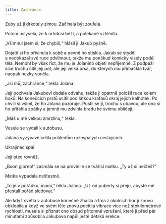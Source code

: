 ```yaml
---
title: Zachránce
---
```


Zuby už jí drkotaly zimou. Začínala být zoufalá.

  

Potom uslyšela, že k ní kdosi běží, a polekaně vzhlédla.

„Všimnul jsem si, že chybíš,“ hlásil jí Jakub pyšně.

Dojatě si ho přivinula k sobě a pevně ho stiskla. Jakub se styděl a nedokázal své ruce zdvihnout, takže mu poněkud komicky visely podél těla. Nemohl by však říct, že mu je Jolanino objetí nepříjemné. Z podpaží sice trochu cítil její pot, ale její velká prsa, do kterých mu přimáčkla tvář, naopak hezky voněla.

„Jsi můj zachránce,“ řekla Jolana.

Její pochvala Jakubovi dodala odvahu, takže jí opatrně položil ruce kolem boků. Na konečcích prstů ucítil pod látkou kraťasů okraj jejích kalhotek. Po chvíli si všiml, že ho Jolana pozoruje. Pustil se jí, trochu s obavou, ale ona si ho přitáhla zpátky a jemně mu zdvihla bradu ke svému obličeji.

„Máš u mě velkou zmrzlinu,“ řekla.

Vesele se vydali k autobusu.

Jolana vyzývavě čelila pohledům rozespalých cestujících.

Ukrajinec spal.

Její otec rovněž.

„Buon giorno!“ zasmála se na provinile se tvářící matku. „Ty už si nečteš?“

Matka vypadala nešťastně.

„To je v pořádku, mami,“ řekla Jolana. „Už od puberty si přeju, abyste mě přestali pořád sledovat.“

Ale když světla v autobuse konečně zhasla a tma z okolních hor ji zno­vu obklopila a když ve svém těle znovu pocítila vibrace více než sto­ki­lometrové rychlosti, musela si přiznat ono dosud přítomné vzrušení, které jí před pár minutami způsobila Jakubova napůl ještě dětská erekce.
